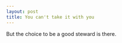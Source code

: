 ```yaml
---
layout: post
title: You can't take it with you
---
```


But the choice to be a good steward is there.
